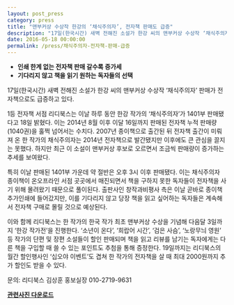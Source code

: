 ```yaml
---
layout: post_press
category: press
title: "맨부커상 수상작 한강의 ‘채식주의자’, 전자책 판매도 급증"
description: "17일(한국시간) 새벽 전해진 소설가 한강 씨의 맨부커상 수상작 ‘채식주의자’ 판매가 전자책으로도 급증하고 있다. 1등 전자책 서점 리디북스는 이날 하루 동안 한강 작가의 ‘채식주의자’가 1401부 판매됐다고 18일 밝혔다. 이는 2014년 8월 이후 이달 16일까지 판매된 전자책 누적 판매량(1040권)을 훌쩍 넘어서는 수치다."
date: 2016-05-18 00:00:00
permalink: /press/채식주의자-전자책-판매-급증
---
```


* **인쇄 한계 없는 전자책 판매 갈수록 증가세**
* **기다리지 않고 책을 읽기 원하는 독자들의 선택**

17일(한국시간) 새벽 전해진 소설가 한강 씨의 맨부커상 수상작 ‘채식주의자’ 판매가 전자책으로도 급증하고 있다.

1등 전자책 서점 리디북스는 이날 하루 동안 한강 작가의 ‘채식주의자’가 1401부 판매됐다고 18일 밝혔다. 이는 2014년 8월 이후 이달 16일까지 판매된 전자책 누적 판매량(1040권)을 훌쩍 넘어서는 수치다. 2007년 종이책으로 출간된 뒤 전자책 출간이 미뤄져 온 한 작가의 채식주의자는 2014년 전자책으로 발간됐지만 이후에도 큰 관심을 끌지는 못했다. 하지만 최근 이 소설이 맨부커상 후보로 오르면서 조금씩 판매량이 증가하는 추세를 보여왔다.

특히 이날 판매된 1401부 가운데 약 절반은 오후 3시 이후 판매됐다. 이는 채식주의자 종이책이 온오프라인 서점 곳곳에서 매진되면서 책을 구하지 못한 독자들이 전자책을 사기 위해 몰려왔기 때문으로 풀이된다. 출판사인 창작과비평사 측은 이날 곧바로 종이책 추가인쇄에 들어갔지만, 이를 기다리지 않고 당장 책을 읽고 싶어하는 독자들은 계속해서 전자책 구매로 몰릴 것으로 예상된다.

이와 함께 리디북스는 한 작가의 한국 작가 최초 맨부커상 수상을 기념해 다음달 3일까지 ‘한강 작가전’을 진행한다. ‘소년이 온다’, ‘희랍어 시간’, ‘검은 사슴’, ‘노랑무늬 영원’ 등 작가의 단편 및 장편 소설들이 할인 판매되며 책을 읽고 리뷰를 남기는 독자에게는 다른 책을 구입할 때 쓸 수 있는 포인트도 추첨을 통해 증정한다. 19일까지는 리디북스의 월간 할인행사인 ‘십오야 이벤트’도 겹쳐 한 작가의 전자책을 살 때 최대 2000원까지 추가 할인도 받을 수 있다.


문의:
리디북스 김상훈 홍보실장 010-2719-9631

[**관련사진 다운로드**](/press/img/한강작가전.jpg)